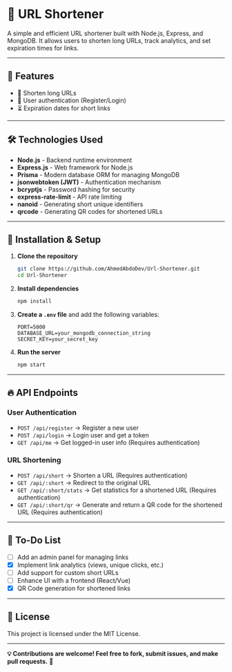 # 🚀 URL Shortener

A simple and efficient URL shortener built with Node.js, Express, and MongoDB. It allows users to shorten long URLs, track analytics, and set expiration times for links.

---

## 📌 Features

- 🔗 Shorten long URLs
- 🔑 User authentication (Register/Login)
- ⏳ Expiration dates for short links

---

## 🛠 Technologies Used

- **Node.js** - Backend runtime environment
- **Express.js** - Web framework for Node.js
- **Prisma** - Modern database ORM for managing MongoDB
- **jsonwebtoken (JWT)** - Authentication mechanism
- **bcryptjs** - Password hashing for security
- **express-rate-limit** - API rate limiting
- **nanoid** - Generating short unique identifiers
- **qrcode** - Generating QR codes for shortened URLs
---

## 🚀 Installation & Setup

1. **Clone the repository**  
   ```sh
   git clone https://github.com/AhmedAbdoDev/Url-Shortener.git
   cd Url-Shortener
   ```

2. **Install dependencies**  
   ```sh
   npm install
   ```

3. **Create a `.env` file** and add the following variables:
   ```env
   PORT=5000
   DATABASE_URL=your_mongodb_connection_string
   SECRET_KEY=your_secret_key
   ```

4. **Run the server**  
   ```sh
   npm start
   ```

---

## 🔥 API Endpoints

### **User Authentication**
- `POST /api/register` → Register a new user  
- `POST /api/login` → Login user and get a token  
- `GET /api/me` → Get logged-in user info (Requires authentication)  

### **URL Shortening**
- `POST /api/short` → Shorten a URL (Requires authentication)
- `GET /api/:short` → Redirect to the original URL  
- `GET /api/:short/stats` → Get statistics for a shortened URL (Requires authentication) 
- `GET /api/:short/qr` → Generate and return a QR code for the shortened URL (Requires authentication)

---

## 📌 To-Do List

- [ ] Add an admin panel for managing links  
- [x] Implement link analytics (views, unique clicks, etc.)  
- [ ] Add support for custom short URLs  
- [ ] Enhance UI with a frontend (React/Vue)  
- [x] QR Code generation for shortened links

---

## 📜 License

This project is licensed under the MIT License.

---

**💡 Contributions are welcome! Feel free to fork, submit issues, and make pull requests.** 🚀
